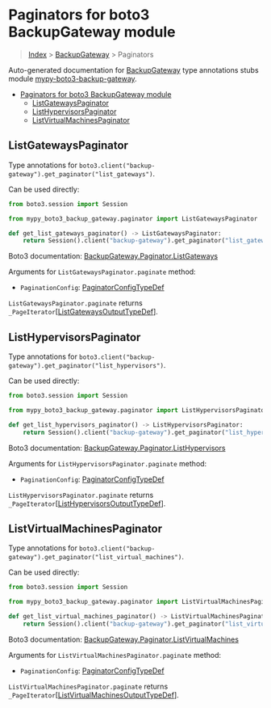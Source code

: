 <a id="paginators-for-boto3-backupgateway-module"></a>

# Paginators for boto3 BackupGateway module

> [Index](../README.md) > [BackupGateway](./README.md) > Paginators

Auto-generated documentation for
[BackupGateway](https://boto3.amazonaws.com/v1/documentation/api/latest/reference/services/backup-gateway.html#BackupGateway)
type annotations stubs module
[mypy-boto3-backup-gateway](https://pypi.org/project/mypy-boto3-backup-gateway/).

- [Paginators for boto3 BackupGateway module](#paginators-for-boto3-backupgateway-module)
  - [ListGatewaysPaginator](#listgatewayspaginator)
  - [ListHypervisorsPaginator](#listhypervisorspaginator)
  - [ListVirtualMachinesPaginator](#listvirtualmachinespaginator)

<a id="listgatewayspaginator"></a>

## ListGatewaysPaginator

Type annotations for
`boto3.client("backup-gateway").get_paginator("list_gateways")`.

Can be used directly:

```python
from boto3.session import Session

from mypy_boto3_backup_gateway.paginator import ListGatewaysPaginator

def get_list_gateways_paginator() -> ListGatewaysPaginator:
    return Session().client("backup-gateway").get_paginator("list_gateways")
```

Boto3 documentation:
[BackupGateway.Paginator.ListGateways](https://boto3.amazonaws.com/v1/documentation/api/latest/reference/services/backup-gateway.html#BackupGateway.Paginator.ListGateways)

Arguments for `ListGatewaysPaginator.paginate` method:

- `PaginationConfig`:
  [PaginatorConfigTypeDef](./type_defs.md#paginatorconfigtypedef)

`ListGatewaysPaginator.paginate` returns
`_PageIterator`\[[ListGatewaysOutputTypeDef](./type_defs.md#listgatewaysoutputtypedef)\].

<a id="listhypervisorspaginator"></a>

## ListHypervisorsPaginator

Type annotations for
`boto3.client("backup-gateway").get_paginator("list_hypervisors")`.

Can be used directly:

```python
from boto3.session import Session

from mypy_boto3_backup_gateway.paginator import ListHypervisorsPaginator

def get_list_hypervisors_paginator() -> ListHypervisorsPaginator:
    return Session().client("backup-gateway").get_paginator("list_hypervisors")
```

Boto3 documentation:
[BackupGateway.Paginator.ListHypervisors](https://boto3.amazonaws.com/v1/documentation/api/latest/reference/services/backup-gateway.html#BackupGateway.Paginator.ListHypervisors)

Arguments for `ListHypervisorsPaginator.paginate` method:

- `PaginationConfig`:
  [PaginatorConfigTypeDef](./type_defs.md#paginatorconfigtypedef)

`ListHypervisorsPaginator.paginate` returns
`_PageIterator`\[[ListHypervisorsOutputTypeDef](./type_defs.md#listhypervisorsoutputtypedef)\].

<a id="listvirtualmachinespaginator"></a>

## ListVirtualMachinesPaginator

Type annotations for
`boto3.client("backup-gateway").get_paginator("list_virtual_machines")`.

Can be used directly:

```python
from boto3.session import Session

from mypy_boto3_backup_gateway.paginator import ListVirtualMachinesPaginator

def get_list_virtual_machines_paginator() -> ListVirtualMachinesPaginator:
    return Session().client("backup-gateway").get_paginator("list_virtual_machines")
```

Boto3 documentation:
[BackupGateway.Paginator.ListVirtualMachines](https://boto3.amazonaws.com/v1/documentation/api/latest/reference/services/backup-gateway.html#BackupGateway.Paginator.ListVirtualMachines)

Arguments for `ListVirtualMachinesPaginator.paginate` method:

- `PaginationConfig`:
  [PaginatorConfigTypeDef](./type_defs.md#paginatorconfigtypedef)

`ListVirtualMachinesPaginator.paginate` returns
`_PageIterator`\[[ListVirtualMachinesOutputTypeDef](./type_defs.md#listvirtualmachinesoutputtypedef)\].
